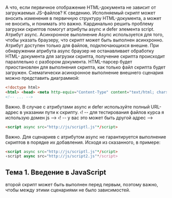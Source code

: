 А что, если первичное отображение HTML-документа не зависит от
загружаемых JS-файлов?
К сведению. Исполняемый скрипт может вносить изменения в первичную
структуру HTML-документа, а может не вносить, и понимать это важно.
Кардинально решить проблему загрузки скриптов помогут атрибуты async и
defer элемента script.
Атрибут async. Асинхронное выполнение
Async используется для того, чтобы указать браузеру, что скрипт может быть
выполнен асинхронно. Атрибут доступен только для файлов, подключающихся
внешне.
При обнаружении атрибута async браузер не останавливает обработку HTML-
документа для загрузки скрипта, получение скрипта происходит параллельно
с разбором документа. HTML-парсер будет приостановлен для выполнения
скрипта, как только файл скрипта будет загружен.
Схематически асинхронное выполнение внешнего сценария можно
представить диаграммой:

 ```html
 <!doctype html>
<html> <head> <meta http-equiv="Content-Type" content="text/html; charset=utf-8"> <title>Курс JavaScript</title> <!-- файл sleep.js должен присутствовать в директории --> <script async src="http://js/sleep.js"></script> </head> <body style="backround-color: #0000ff">
<!-- ... -->
```
Важно. В случае с атрибутами async и defer используйте полный URL-адрес
в указании пути к скрипту.
‹! -- для тестирования файлов курса я использую домен js -->
‹! -- у вас это может быть другой адрес -->
```html
<script async src="http://js/scriptl.js"*/script>
```

Важно. Для сценариев с атрибутом async не гарантируется выполнение
скриптов в порядке их добавления.
Исходя из сказанного, в примере:
```html
<script async src="http://js/scriptl.js"*/script>
‹script async src="http://js/script2.js"*/script>

```
## Тема 1. Введение в JavaScript
второй скрипт может быть выполнен перед первым, поэтому важно, чтобы
между этими сценариями не было зависимостей.
